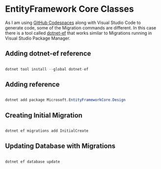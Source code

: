 # EntityFramework Core Classes

As I am using [GitHub Codespaces](https://github.com/features/codespaces) along with Visual Studio Code to generate code, some of the Migration commands are different.
In this case there is a tool called [dotnet-ef](https://learn.microsoft.com/en-us/ef/core/cli/dotnet) that works similar to Migrations running in Visual Studio Package Manager.

## Adding dotnet-ef reference

``` csharp

dotnet tool install --global dotnet-ef

```

## Adding reference

``` csharp

dotnet add package Microsoft.EntityFrameworkCore.Design

```

## Creating Initial Migration

``` csharp

dotnet ef migrations add InitialCreate

```

## Updating Database with Migrations

``` csharp

dotnet ef database update

```

